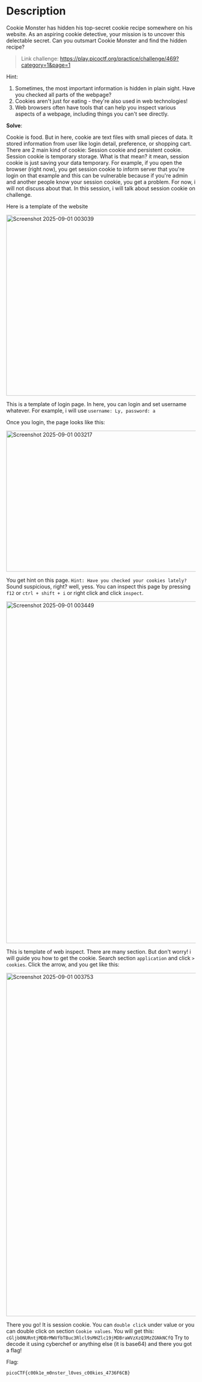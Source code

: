# Description 
Cookie Monster has hidden his top-secret cookie recipe somewhere on his website. As an aspiring cookie detective, your mission is to uncover this delectable secret. Can you outsmart Cookie Monster and find the hidden recipe?
> Link challenge: https://play.picoctf.org/practice/challenge/469?category=1&page=1

Hint: 
1. Sometimes, the most important information is hidden in plain sight. Have you checked all parts of the webpage?
2. Cookies aren't just for eating - they're also used in web technologies!
3. Web browsers often have tools that can help you inspect various aspects of a webpage, including things you can't see directly.

**Solve**: 

Cookie is food. But in here, cookie are text files with small pieces of data. It stored information from user like login detail, preference, or shopping cart. There are 2 main kind of cookie: Session cookie and persistent cookie. 
Session cookie is temporary storage. What is that mean? it mean, session cookie is just saving your data temporary. For example, if you open the browser (right now), you get session cookie to inform server that you're login on that example
and this can be vulnerable because if you're admin and another people know your session cookie, you get a problem. For now, i will not discuss about that. In this session, i will talk about session cookie on challenge.

Here is a template of the website

<img width="1917" height="481" alt="Screenshot 2025-09-01 003039" src="https://github.com/user-attachments/assets/b810d3c4-e853-4425-abc4-3236429efaa5" />

This is a template of login page. In here, you can login and set username whatever. For example, i will use `username: Ly, password: a`

Once you login, the page looks like this:

<img width="1919" height="375" alt="Screenshot 2025-09-01 003217" src="https://github.com/user-attachments/assets/813189c0-9f69-4fca-b834-8e7ca6382f74" />

You get hint on this page. `Hint: Have you checked your cookies lately?` Sound suspicious, right? well, yess. You can inspect this page by pressing `f12` or `ctrl + shift + i` or right click and click `inspect`.

<img width="1130" height="909" alt="Screenshot 2025-09-01 003449" src="https://github.com/user-attachments/assets/cdfea96f-bda6-4993-a44f-73b5c0db73ed" />

This is template of web inspect. There are many section. But don't worry! i will guide you how to get the cookie. Search section `application` and click `> cookies`. Click the arrow, and you get like this:

<img width="1733" height="913" alt="Screenshot 2025-09-01 003753" src="https://github.com/user-attachments/assets/9cd89122-110c-4d77-bf2b-e6df79671c8a" />

There you go! It is session cookie. You can `double click` under value or you can double click on section `Cookie values`. You will get this: `cGljb0NURntjMDBrMWVfbTBuc3Rlcl9sMHZlc19jMDBraWVzXzQ3MzZGNkNCfQ`
Try to decode it using cyberchef or anything else (it is base64) and there you got a flag!

Flag:
```
picoCTF{c00k1e_m0nster_l0ves_c00kies_4736F6CB}
```
